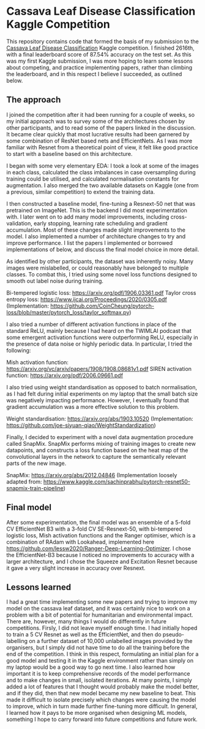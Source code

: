 # Cassava Leaf Disease Classification Kaggle Competition
This repository contains code that formed the basis of my submission to the [Cassava Leaf Disease Classification](https://www.kaggle.com/c/cassava-leaf-disease-classification) Kaggle competition. I finished 2616th, with a final leaderboard score of 87.54% accuracy on the test set. As this was my first Kaggle submission, I was more hoping to learn some lessons about competing, and practice implementing papers, rather than climbing the leaderboard, and in this respect I believe I succeeded, as outlined below.

## The approach
I joined the competition after it had been running for a couple of weeks, so my initial approach was to survey some of the architectures chosen by other participants, and to read some of the papers linked in the discussion. It became clear quickly that most lucrative results had been garnered by some combination of ResNet based nets and EfficientNets. As I was more familiar with Resnet from a theoretical point of view, it felt like good practice to start with a baseline based on this architecture.

I began with some very elementary EDA: I took a look at some of the images in each class, calculated the class imbalances in case oversampling during training could be utilised, and calculated normalisation constants for augmentation. I also merged the two available datasets on Kaggle (one from a previous, similar competition) to extend the training data.

I then constructed a baseline model, fine-tuning a Resnext-50 net that was pretrained on ImageNet. This is the backend I did most experimentation with. I later went on to add many model improvements, including cross-validation, early stopping, learning rate scheduling and gradient accumulation. Most of these changes made slight improvements to the model. I also implemented a number of architecture changes to try and improve performance. I list the papers I implemented or borrowed implementations of below, and discuss the final model choice in more detail.

As identified by other participants, the dataset was inherently noisy. Many images were mislabelled, or could reasonably have belonged to multiple classes. To combat this, I tried using some novel loss functions designed to smooth out label noise during training.

Bi-tempered logistic loss: https://arxiv.org/pdf/1906.03361.pdf
Taylor cross entropy loss: https://www.ijcai.org/Proceedings/2020/0305.pdf (Implementation: https://github.com/CoinCheung/pytorch-loss/blob/master/pytorch_loss/taylor_softmax.py)

I also tried a number of different activation functions in place of the standard ReLU, mainly because I had heard on the TWIMLAI podcast that some emergent activation functions were outperforming ReLU, especially in the presence of data noise or highly periodic data. In particular, I tried the following:

Mish activation function: https://arxiv.org/vc/arxiv/papers/1908/1908.08681v1.pdf
SIREN activation function: https://arxiv.org/pdf/2006.09661.pdf

I also tried using weight standardisation as opposed to batch normalisation, as I had felt during initial experiments on my laptop that the small batch size was negatively impacting performance. However, I eventually found that gradient accumulation was a more effective solution to this problem.

Weight standardisation: https://arxiv.org/abs/1903.10520 (Implementation: https://github.com/joe-siyuan-qiao/WeightStandardization)

Finally, I decided to experiment with a novel data augmentation procedure called SnapMix. SnapMix performs mixing of training images to create new datapoints, and constructs a loss function based on the heat map of the convolutional layers in the network to capture the semantically relevant parts of the new image.

SnapMix: https://arxiv.org/abs/2012.04846 (Implementation loosely adapted from: https://www.kaggle.com/sachinprabhu/pytorch-resnet50-snapmix-train-pipeline)

## Final model
After some experimentation, the final model was an ensemble of a 5-fold CV EfficientNet B3 with a 3-fold CV SE-Resnext-50, with bi-tempered logistic loss, Mish activation functions and the Ranger optimiser, which is a combination of RAdam with Lookahead, implemented here https://github.com/lessw2020/Ranger-Deep-Learning-Optimizer. I chose the EfficientNet-B3 because I noticed no improvements to accuracy with a larger architecture, and I chose the Squeeze and Excitation Resnet because it gave a very slight increase in accuracy over Resnext.

## Lessons learned
I had a great time implementing some new papers and trying to improve my model on the cassava leaf dataset, and it was certainly nice to work on a problem with a bit of  potential for humanitarian and environmental impact. There are, however, many things I would do differently in future competitions. Firsly, I did not leave myself enough time. I had initially hoped to train a 5 CV Resnet as well as the EfficientNet, and then do pseudo-labelling on a further dataset of 10,000 unlabelled images provided by the organisers, but I simply did not have time to do all the training before the end of the competition. I think in this respect, formulating an initial plan for a good model and testing it in the Kaggle environment rather than simply on my laptop would be a good way to go next time. I also learned how important it is to keep comprehensive records of the model performance and to make changes in small, isolated iterations. At many points, I simply added a lot of features that I thought would probably make the model better, and if they did, then that new model became my new baseline to beat. This made it difficult to isolate precisely which changes were causing the model to improve, which in turn made further fine-tuning more difficult. In general, I learned how it pays to be more organised when designing ML models, something I hope to carry forward into future competitions and future work.
